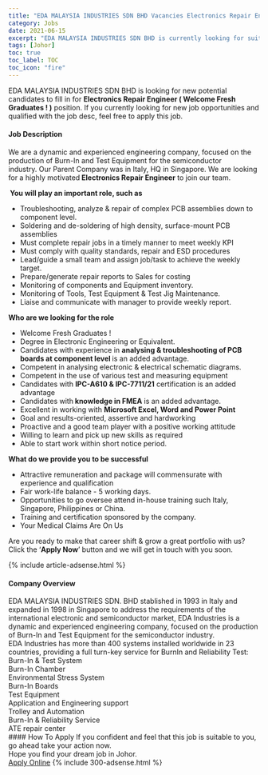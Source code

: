 ```yaml
---
title: "EDA MALAYSIA INDUSTRIES SDN BHD Vacancies Electronics Repair Engineer ( Welcome Fresh Graduates ! )" 
category: Jobs 
date: 2021-06-15 
excerpt: "EDA MALAYSIA INDUSTRIES SDN BHD is currently looking for suitable person to fill in the Electronics Repair Engineer ( Welcome Fresh Graduates ! ) which based in Johor" 
tags: [Johor] 
toc: true 
toc_label: TOC 
toc_icon: "fire" 
--- 
```


<p>EDA MALAYSIA INDUSTRIES SDN BHD is looking for new potential candidates to fill in for <b>Electronics Repair Engineer ( Welcome Fresh Graduates ! )</b> position. If you currently looking for new job opportunities and qualified with the job desc, feel free to apply this job.
</p><div><div><h4>Job Description</h4></div><div><div><span><div><p><span>We are a dynamic and&#160;experienced engineering company, focused on the production of&#160;Burn-In&#160;and&#160;Test Equipment&#160;for the&#160;semiconductor industry.&#160;Our Parent Company was in Italy, HQ in Singapore. We are looking for a highly motivated</span><strong> Electronics Repair Engineer</strong><span> to join our team.</span></p><p><strong>&#160;</strong><strong>You will play an important role, such as</strong></p><ul><li>Troubleshooting, analyze &amp; repair of complex PCB assemblies down to component level.</li><li>Soldering and de-soldering of high density, surface-mount PCB assemblies</li><li>Must complete repair jobs in a timely manner to meet weekly KPI</li><li>Must comply with quality standards, repair and ESD procedures</li><li>Lead/guide a small team and assign job/task to achieve the weekly target.</li><li>Prepare/generate repair reports to Sales for costing</li><li>Monitoring of components and Equipment inventory.</li><li>Monitoring of Tools, Test Equipment &amp; Test Jig Maintenance.</li><li>Liaise and communicate with manager to provide weekly report.</li></ul><p><strong>Who are we looking for the role</strong></p><ul><li>Welcome Fresh Graduates !</li><li>Degree in Electronic Engineering or Equivalent.</li><li>Candidates with experience in <strong>analysing &amp; troubleshooting of PCB boards at component level </strong>is an added advantage.</li><li>Competent in analysing electronic &amp; electrical schematic diagrams.</li><li>Competent in the use of various test and measuring equipment</li><li>Candidates with <strong>IPC-A610 &amp; IPC-7711/21</strong> certification is an added advantage</li><li>Candidates with<strong> knowledge in FMEA</strong> is an added advantage.</li><li>Excellent in working with <strong>Microsoft Excel, Word and Power Point</strong></li><li>Goal and results-oriented, assertive and hardworking</li><li>Proactive and a good team player with a positive working attitude</li><li>Willing to learn and pick up new skills as required</li><li>Able to start work within short notice period.</li></ul><p><strong>What do we provide you to be successful</strong></p><ul><li>Attractive remuneration and package will commensurate with experience and qualification</li><li>Fair work-life balance - 5 working days.</li><li>Opportunities to go oversee attend in-house training such Italy, Singapore, Philippines or China.</li><li><span>Training and certification sponsored by the company.&#160;&#160;</span></li><li>Your Medical Claims&#160;Are On Us</li></ul><p>Are you ready to make that career shift &amp; grow a great portfolio with us? Click the &#8216;<strong>Apply Now</strong>&#8217; button and we will get in touch with you soon.</p></div></span></div></div></div> 
{% include article-adsense.html %} 
<div><div><h4>Company Overview</h4></div><div><div><span><div><div>EDA MALAYSIA INDUSTRIES SDN. BHD stablished in 1993 in Italy and expanded in 1998 in Singapore to address the requirements of the international electronic and semiconductor market, EDA Industries is a dynamic and&#160;experienced engineering company, focused on the production of&#160;Burn-In&#160;and&#160;Test Equipment&#160;for the&#160;semiconductor industry.</div>
<div>EDA Industries has more than 400 systems installed worldwide in 23 countries,&#160;providing a full turn-key service for BurnIn and Reliability Test:</div>
<div>Burn-In &amp; Test System</div>
<div>Burn-In Chamber</div>
<div>Environmental Stress System</div>
<div>Burn-In Boards</div>
<div>Test Equipment</div>
<div>Application and Engineering support</div>
<div>Trolley and Automation</div>
<div>Burn-In &amp; Reliability Service</div>
<div>ATE repair center</div></div></span></div></div></div> 
#### How To Apply 
If you confident and feel that this job is suitable to you, go ahead take your action now. <br/> 
Hope you find your dream job in Johor. <br/> 
<a href="https://www.jobstreet.com.my/en/job/electronics-repair-engineer-welcome-fresh-graduates-!-4590750?jobId=jobstreet-my-job-4590750&" class="btn btn--info" target="_blank" rel="nofollow noopenner">Apply Online</a> 
{% include 300-adsense.html %} 
